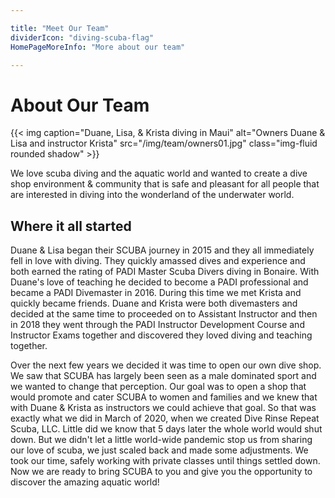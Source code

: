 ```yaml
---

title: "Meet Our Team"
dividerIcon: "diving-scuba-flag"
HomePageMoreInfo: "More about our team"

---
```


# About Our Team

{{< img caption="Duane, Lisa, & Krista diving in Maui" alt="Owners Duane & Lisa and instructor Krista" src="/img/team/owners01.jpg" class="img-fluid rounded shadow" >}}

We love scuba diving and the aquatic world and wanted to create a dive shop environment & community that is safe and pleasant for all people that are interested in diving into the wonderland of the underwater world.

## Where it all started

Duane & Lisa began their SCUBA journey in 2015 and they all immediately fell in love with diving. They quickly amassed dives and experience and both earned the rating of PADI Master Scuba Divers diving in Bonaire. With Duane's love of teaching he decided to become a PADI professional and became a PADI Divemaster in 2016. During this time we met Krista and quickly became friends. Duane and Krista were both divemasters and decided at the same time to proceeded on to Assistant Instructor and then in 2018 they went through the PADI Instructor Development Course and Instructor Exams together and discovered they loved diving and teaching together. 

Over the next few years we decided it was time to open our own dive shop. We saw that SCUBA has largely been seen as a male dominated sport and we wanted to change that perception. Our goal was to open a shop that would promote and cater SCUBA to women and families and we knew that with Duane & Krista as instructors we could achieve that goal. So that was exactly what we did in March of 2020, when we created Dive Rinse Repeat Scuba, LLC. Little did we know that 5 days later the whole world would shut down. But we didn't let a little world-wide pandemic stop us from sharing our love of scuba, we just scaled back and made some adjustments. We took our time, safely working with private classes until things settled down. Now we are ready to bring SCUBA to you and give you the opportunity to discover the amazing aquatic world!